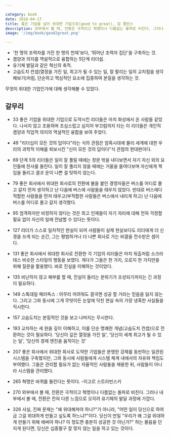 ```yaml
---

category: book
date: 2018-04-17
title: 좋은 기업을 넘어 위대한 기업으로(good to great), 짐 콜린스
description: 외부에서 볼 때, 전환은 극적이고 혁명이나 다름없는 돌파로 비친다. 그러나 내부에서 볼 때, 전환은 전혀 다른 느낌으로 오히려 유기체의 발달 과정에 가깝다.
image: '/img/book/good2great.png'

---
```


- '천 명의 조력자를 가진 한 명의 천재'보다, '뛰어난 조력자 집단'을 구축하는 것.
- 겸양과 의지를 역설적으로 융합하는 5단계 리더쉽.
- 유기체 발달과 같은 혁신의 축적.
- 고슴도치 컨셉(열정을 가진 일, 최고가 될 수 있는 일, 잘 팔리는 일의 교차점을 생각해보기)처럼, 단순하고 핵심적인 요소에 집중하여 본질을 생각하는 것.

무엇이 위대한 기업인가에 대해 생각해볼 수 있었다.

## 갈무리

- 33 좋은 기업을 위대한 기업으로 도약시킨 리더들은 마치 화성에서 온 사람들 같았다. 나서지 않고 조용하며 조심스럽고 심지어 부끄럼까지 타는 이 리더들은 개인적 겸양과 직업적 의지의 역설적인 융합을 보여 주었다.

- 49 "리더십이 모든 것의 답이다"라는 식의 관점은 암흑시대에 물리 세계에 대한 우리의 과학적 이해를 퇴보시킨 "신이 모든 것의 답이다"식 관점의 현대판이다.

- 69 단계 5의 리더들은 일이 잘 풀릴 때에는 창문 밖을 내다보면서 자기 자신 외의 요인들에 찬사를 돌린다. 일이 잘 풀리지 않을 때에는 거울을 들여다보며 자신에게 책임을 돌리고 결코 운이 나쁜 걸 탓하지 않는다.

- 79 좋은 회사에서 위대한 회사로의 전환에 불을 붙인 경영자들은 버스를 어디로 몰고 갈지 먼저 생각하고 난 다음에 버스에 사람들을 태우지 않았다. 반대로 버스에다 적합한 사람들을 먼저 태우고(부적합한 사람들은 버스에서 내리게 하고) 난 다음에 버스를 어디로 몰고 갈지 생각했다.

- 95 엄격하지만 비정하지 않다는 것은 최고 인재들이 자기 자리에 대해 전혀 걱정할 필요 없이 자신의 일에 전념할 수 있다는 뜻이다.

- 127 리더가 스스로 일차적인 현실이 되어 사람들이 실제 현실보다도 리더에게 더 신경을 쓰게 되는 순간, 그는 평범하거나 더 나쁜 회사로 가는 비결을 전수받은 셈이다.

- 131 좋은 회사에서 위대한 회사로 전환한 각 기업의 리더들은 마치 워츨처럼 소크라테스 비슷한 스타일의 행동을 보였다. 게다가 그들은 한 가지, 오로지 한 가지만을 위해 질문을 활용했다. 바로 진실을 이해하는 것이었다.

- 135 비난하지 않고 해부를 할 때, 진실이 들리는 분위기가 조성되기까지는 긴 과정이 필요하다.

- 149 스톡데일 패러독스 : 아무리 어려워도 결국엔 성공 할 거라는 믿음을 잃지 않는다. 그리고 그와 동시에 그게 무엇이든 눈앞에 닥친 현실 속의 가장 냉혹한 사실들을 직시한다.

- 157 고슴도치는 본질적인 것을 보고 나머지는 무시한다.

- 193 교차하는 세 원을 깊이 이해하고, 이를 단순 명쾌한 개념(고슴도치 컨셉)으로 전환하는 것이 필요하다. '당신이 깊은 열정을 가진 일', '당신이 세계 최고가 될 수 있는 일', '당신의 경제 엔진을 움직이는 것'

- 207 좋은 회사에서 위대한 회사로 도약한 기업들은 분명한 강제를 동반하는 일관된 시스템을 구축했지만, 그와 동시에 사람들에게 시스템 체계 내에서의 자유와 책임도 부여했다. 그들은 관리할 필요가 없는 자율적인 사람들을 채용한 뒤, 사람들이 아니라 시스템을 관리했다.

- 265 혁명은 바퀴를 돌린다는 뜻이다. -이고르 스트라빈스키

- 270 외부에서 볼 때, 전환은 극적이고 혁명이나 다름없는 돌파로 비친다. 그러나 내부에서 볼 때, 전환은 전혀 다른 느낌으로 오히려 유기체의 발달 과정에 가깝다.

- 326 사실, 진짜 문제는 "왜 위대해져야 하나?"가 아니라, "어떤 일이 당신으로 하여금 그걸 위대하게 만들고 싶도록 하느냐?"이다. 당신이 만일 "우리가 왜 그걸 위대하게 만들기 위해 애써야 하나? 이 정도면 충분히 성공한 것 아닌가?" 하는 물음을 던지게 된다면, 당신은 십중팔구 잘 맞지 않는 일을 하고 있는 것이다.






    